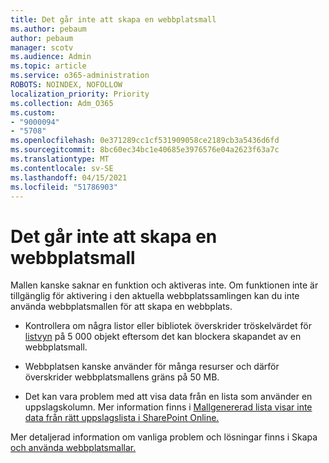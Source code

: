 ```yaml
---
title: Det går inte att skapa en webbplatsmall
ms.author: pebaum
author: pebaum
manager: scotv
ms.audience: Admin
ms.topic: article
ms.service: o365-administration
ROBOTS: NOINDEX, NOFOLLOW
localization_priority: Priority
ms.collection: Adm_O365
ms.custom:
- "9000094"
- "5708"
ms.openlocfilehash: 0e371289cc1cf531909058ce2189cb3a5436d6fd
ms.sourcegitcommit: 8bc60ec34bc1e40685e3976576e04a2623f63a7c
ms.translationtype: MT
ms.contentlocale: sv-SE
ms.lasthandoff: 04/15/2021
ms.locfileid: "51786903"
---
```

# <a name="site-template-cannot-be-created"></a>Det går inte att skapa en webbplatsmall

Mallen kanske saknar en funktion och aktiveras inte. Om funktionen inte är tillgänglig för aktivering i den aktuella webbplatssamlingen kan du inte använda webbplatsmallen för att skapa en webbplats.

- Kontrollera om några listor eller bibliotek överskrider tröskelvärdet för [listvyn](https://support.office.com/article/Manage-large-lists-and-libraries-in-SharePoint-B8588DAE-9387-48C2-9248-C24122F07C59) på 5 000 objekt eftersom det kan blockera skapandet av en webbplatsmall.

- Webbplatsen kanske använder för många resurser och därför överskrider webbplatsmallens gräns på 50 MB.

- Det kan vara problem med att visa data från en lista som använder en uppslagskolumn. Mer information finns i [Mallgenererad lista visar inte data från rätt uppslagslista i SharePoint Online.](https://docs.microsoft.com/sharepoint/support/lists-and-libraries/template-generated-list-incorrect-data)

Mer detaljerad information om vanliga problem och lösningar finns i Skapa [och använda webbplatsmallar.](https://support.office.com/article/Create-and-use-site-templates-60371B0F-00E0-4C49-A844-34759EBDD989)
